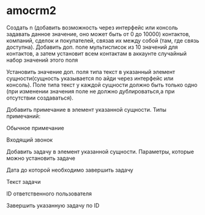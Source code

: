 # amocrm2
Создать n (добавить возможность через интерфейс или консоль задавать данное значение, оно может быть от 0 до 10000) контактов, компаний, сделок и покупателей, связав их между собой (там, где связь доступна). Добавить доп. поле мультисписок из 10 значений для контактов, а затем установит всем контактам в аккаунте случайный набор значений этого поля

Установить значение доп. поля типа текст в указанный элемент сущности(сущность указывается по айди через интерфейс или консоль). Поле типа текст у каждой сущности должно быть только одно (при изменении значения поле не должно дублироваться,а при отсутствии создаваться).

Добавить примечание в элемент указанной сущности. Типы примечаний:

Обычное примечание

Входящий звонок

Добавить задачу в элемент указанной сущности. Параметры, которые можно установить задаче

Дата до которой необходимо завершить задачу

Текст задачи

ID ответственного пользователя

Завершить указанную задачу по ID
